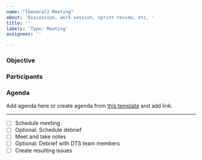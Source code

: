 ```yaml
---
name: "[General] Meeting"
about: 'Discussion, work session, sprint review, etc, '
title: ''
labels: 'Type: Meeting'
assignees: ''

---
```


### Objective 

### Participants

### Agenda
Add agenda here or create agenda from [this template](https://docs.google.com/document/d/1d_49KW5C_vSz8Bs50v-cxyIJuTNJMwMrh7ypcxRHgZI/edit#) and add link. 

------
- [ ] Schedule meeting
- [ ] Optional: Schedule debrief
- [ ] Meet and take notes
- [ ] Optional: Debrief with DTS team members
- [ ] Create resulting issues
